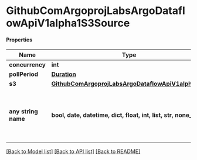 # GithubComArgoprojLabsArgoDataflowApiV1alpha1S3Source

#### Properties
Name | Type | Description | Notes
------------ | ------------- | ------------- | -------------
**concurrency** | **int** |  | [optional] 
**pollPeriod** | [**Duration**](Duration.md) |  | [optional] 
**s3** | [**GithubComArgoprojLabsArgoDataflowApiV1alpha1S3**](GithubComArgoprojLabsArgoDataflowApiV1alpha1S3.md) |  | [optional] 
**any string name** | **bool, date, datetime, dict, float, int, list, str, none_type** | any string name can be used but the value must be the correct type | [optional]

[[Back to Model list]](../README.md#documentation-for-models) [[Back to API list]](../README.md#documentation-for-api-endpoints) [[Back to README]](../README.md)

